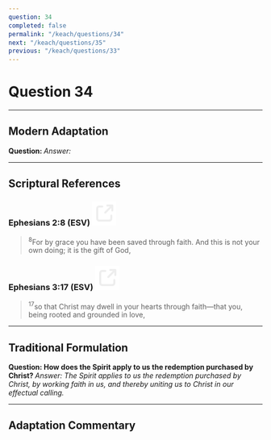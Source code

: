 ```yaml
---
question: 34
completed: false
permalink: "/keach/questions/34"
next: "/keach/questions/35"
previous: "/keach/questions/33"
---
```

# Question 34
---
## Modern Adaptation
<strong>
    Question:
</strong>

<em>
    Answer:
</em>

---
## Scriptural References
### Ephesians 2:8 (ESV) <a href="https://biblegateway.com/passage/?search=Ephesians+2%3A8&version=ESV"><img src="/assets/svg/link.svg"/></a>
> <sup>8</sup>For by grace you have been saved through faith. And this is not your own doing; it is the gift of God,

### Ephesians 3:17 (ESV) <a href="https://biblegateway.com/passage/?search=Ephesians+3%3A17&version=ESV"><img src="/assets/svg/link.svg"/></a>
> <sup>17</sup>so that Christ may dwell in your hearts through faith—that you, being rooted and grounded in love,

---
## Traditional Formulation
<strong>
    Question: How does the Spirit apply to us the redemption purchased by Christ?
</strong>

<em>
    Answer: The Spirit applies to us the redemption purchased by Christ, by working faith in us, and thereby uniting us to Christ in our effectual calling.
</em>

---
## Adaptation Commentary
